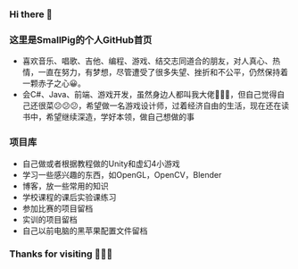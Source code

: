 ### Hi there 👋

### 这里是SmallPig的个人GitHub首页

* 喜欢音乐、唱歌、吉他、编程、游戏、结交志同道合的朋友，对人真心、热情，一直在努力，有梦想，尽管遭受了很多失望、挫折和不公平，仍然保持着一颗赤子之心😀。
* 会C#、Java、前端、游戏开发，虽然身边人都叫我大佬👏👏👏，但自己觉得自己还很菜😕😕😕，希望做一名游戏设计师，过着经济自由的生活，现在还在读书中，希望继续深造，学好本领，做自己想做的事

### 项目库

* 自己做或者根据教程做的Unity和虚幻4小游戏
* 学习一些感兴趣的东西，如OpenGL，OpenCV，Blender
* 博客，放一些常用的知识
* 学校课程的课后实验课练习
* 参加比赛的项目留档
* 实训的项目留档
* 自己以前电脑的黑苹果配置文件留档

### Thanks for visiting 🍹🍹🍹

